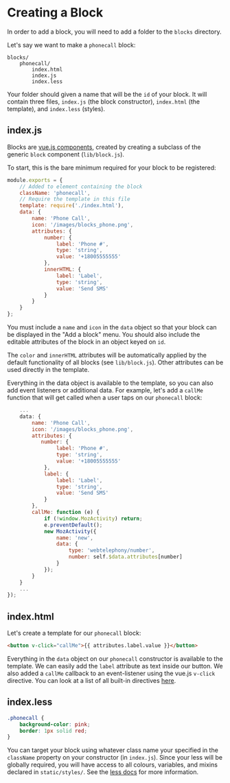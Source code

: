 # Creating a Block

In order to add a block, you will need to add a folder to the `blocks` directory.

Let's say we want to make a `phonecall` block:

```
blocks/
    phonecall/
        index.html
        index.js
        index.less
```

Your folder should given a name that will be the `id` of your block. It will contain three files, `index.js` (the block constructor),  `index.html` (the template), and `index.less` (styles).

## index.js

Blocks are [vue.js components](http://vuejs.org/guide/composition.html), created by creating a subclass of the generic `block` component (`lib/block.js`).

To start, this is the bare minimum required for your block to be registered:

```js
module.exports = {
    // Added to element containing the block
    className: 'phonecall',
    // Require the template in this file
    template: require('./index.html'),
    data: {
        name: 'Phone Call',
        icon: '/images/blocks_phone.png',
        attributes: {
            number: {
                label: 'Phone #',
                type: 'string',
                value: '+18005555555'
            },
            innerHTML: {
                label: 'Label',
                type: 'string',
                value: 'Send SMS'
            }
        }
    }
};
```

You must include a `name` and `icon` in the `data` object so that your block can be displayed in the "Add a block" menu. You should also include the editable attributes of the block in an object keyed on `id`.

The `color` and `innerHTML` attributes will be automatically applied by the default functionality of all blocks (see `lib/block.js`). Other attributes can be used directly in the template.

Everything in the data object is available to the template, so you can also add event listeners or additional data. For example, let's add a `callMe` function that will get called when a user taps on our `phonecall` block:

```js
    ...
    data: {
        name: 'Phone Call',
        icon: '/images/blocks_phone.png',
        attributes: {
           number: {
                label: 'Phone #',
                type: 'string',
                value: '+18005555555'
            },
            label: {
                label: 'Label',
                type: 'string',
                value: 'Send SMS'
            }
        },
        callMe: function (e) {
            if (!window.MozActivity) return;
            e.preventDefault();
            new MozActivity({
                name: 'new',
                data: {
                    type: 'webtelephony/number',
                    number: self.$data.attributes[number]
                }
            });
        }
    }
    ...
});
```

## index.html

Let's create a template for our `phonecall` block:

```html
<button v-click="callMe">{{ attributes.label.value }}</button>
```

Everything in the `data` object on our `phonecall` constructor is available to the template. We can easily add the `label` attribute as text inside our button. We also added a `callMe` callback to an event-listener using the vue.js `v-click` directive. You can look at a list of all built-in directives [here](http://vuejs.org/api/directives.html).

## index.less

```css
.phonecall {
    background-color: pink;
    border: 1px solid red;
}
```

You can target your block using whatever class name your specified in the `className` property on your constructor (in `index.js`). Since your less will be globally required, you will have access to all colours, variables, and mixins declared in `static/styles/`. See the [less docs](http://lesscss.org/) for more information.

